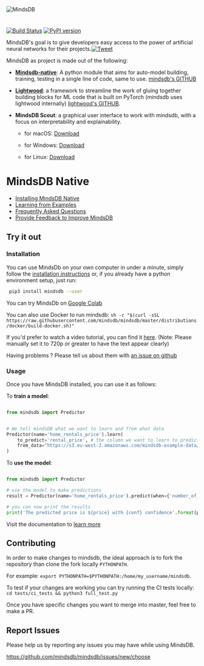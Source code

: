 
![MindsDB](https://raw.githubusercontent.com/mindsdb/mindsdb/master/assets/logo_gh.png "MindsDB")
#

[![Build Status](https://travis-ci.org/mindsdb/mindsdb.svg?branch=master)](https://travis-ci.org/mindsdb/mindsdb)
[![PyPI version](https://badge.fury.io/py/MindsDB.svg)](https://badge.fury.io/py/MindsDB)


MindsDB's goal is to give developers easy access to the power of artificial neural networks for their projects.[![Tweet](https://img.shields.io/twitter/url/http/shields.io.svg?style=social)](https://twitter.com/intent/tweet?text=Machine%20Learning%20in%20one%20line%20of%20code%21&url=https://www.mindsdb.com&via=mindsdb&hashtags=ai,ml,machine_learning,neural_networks)

MindsDB as project is made out of the following:


- **[Mindsdb-native](https://github.com/mindsdb/mindsdb/)**: A python module that aims for auto-model building, training, testing in a single line of code, same to use. [mindsdb's GITHUB](https://github.com/mindsdb/mindsdb/)

- **[Lightwood](https://github.com/mindsdb/lightwood/)**: a framework to streamline the work of gluing together building blocks for ML code that is built on PyTorch (mindsdb uses lightwood internally) [lightwood's GITHUB](https://github.com/mindsdb/lightwood/).

- **MindsDB Scout**: a graphical user interface to work with mindsdb, with a focus on interpretability and explainability.

  - for macOS: [Download](https://mindsdb-installer.s3-us-west-2.amazonaws.com/MindsDB-0.1.6.dmg)

  - for Windows:  [Download](https://mindsdb-installer.s3-us-west-2.amazonaws.com/MindsDB-Setup-0.1.6-64bit.exe)

  - for Linux: [Download](https://mindsdb-installer.s3-us-west-2.amazonaws.com/MindsDB-0.1.6.AppImage)
  
# MindsDB Native
  
* [Installing MindsDB Native](https://mindsdb.github.io/mindsdb/docs/installing-mindsdb)
* [Learning from Examples](https://mindsdb.github.io/mindsdb/docs/basic-mindsdb)
* [Frequently Asked Questions](https://mindsdb.github.io/mindsdb/docs/faq)
* [Provide Feedback to Improve MindsDB](https://mindsdb.typeform.com/to/c3CEtj)


## Try it out

### Installation

You can use MindsDb on your own computer in under a minute, simply follow the [installation instructions](https://mindsdb.github.io/mindsdb/docs/installing-mindsdb) or, if you already have a python environment setup, just run:

```bash
 pip3 install mindsdb --user
```

You can try MindsDb on [Google Colab](https://colab.research.google.com/drive/1qsIkMeAQFE-MOEANd1c6KMyT44OnycSb)

You can also use Docker to run mindsdb: `sh -c "$(curl -sSL https://raw.githubusercontent.com/mindsdb/mindsdb/master/distributions/docker/build-docker.sh)"`

If you'd prefer to watch a video tutorial, you can find it [here](https://www.youtube.com/watch?v=a49CvkoOdfY). (Note: Please manually set it to 720p or greater to have the text appear clearly)

Having problems ? Please tell us about them with [an issue on github](https://github.com/mindsdb/mindsdb/issues/new/choose)

### Usage

Once you have MindsDB installed, you can use it as follows:

To **train a model**:

```python

from mindsdb import Predictor


# We tell mindsDB what we want to learn and from what data
Predictor(name='home_rentals_price').learn(
    to_predict='rental_price', # the column we want to learn to predict given all the data in the file
    from_data="https://s3.eu-west-2.amazonaws.com/mindsdb-example-data/home_rentals.csv" # the path to the file where we can learn from, (note: can be url)
)

```


To **use the model**:

```python

from mindsdb import Predictor

# use the model to make predictions
result = Predictor(name='home_rentals_price').predict(when={'number_of_rooms': 2,'number_of_bathrooms':1, 'sqft': 1190})

# you can now print the results
print('The predicted price is ${price} with {conf} confidence'.format(price=result[0]['rental_price'], conf=result[0]['rental_price_confidence']))

```

Visit the documentation to [learn more](https://mindsdb.github.io/mindsdb/docs/basic-mindsdb)

## Contributing

In order to make changes to mindsdb, the ideal approach is to fork the repository than clone the fork locally `PYTHONPATH`.

For example: `export PYTHONPATH=$PYTHONPATH:/home/my_username/mindsdb`.

To test if your changes are working you can try running the CI tests locally: `cd tests/ci_tests && python3 full_test.py`

Once you have specific changes you want to merge into master, feel free to make a PR.

## Report Issues

Please help us by reporting any issues you may have while using MindsDB.

https://github.com/mindsdb/mindsdb/issues/new/choose
